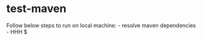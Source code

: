# test-maven

Follow below steps to run on local machine: <incomplete>
	- resolve maven dependencies
    - HHH $

